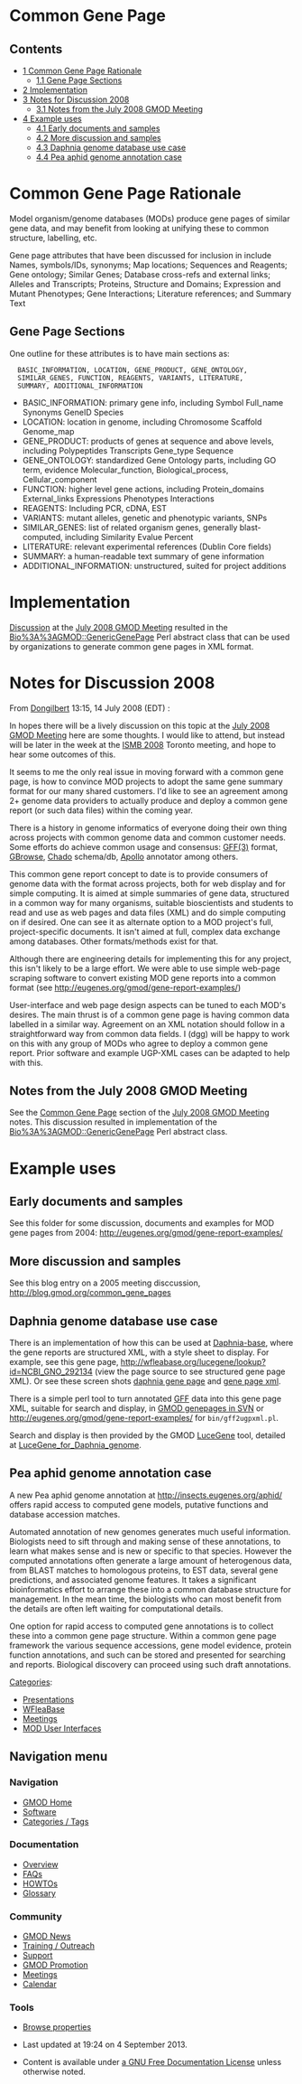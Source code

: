 



<span id="top"></span>




# <span dir="auto">Common Gene Page</span>










## Contents



- [<span class="tocnumber">1</span> <span class="toctext">Common Gene
  Page Rationale</span>](#Common_Gene_Page_Rationale)
  - [<span class="tocnumber">1.1</span> <span class="toctext">Gene Page
    Sections</span>](#Gene_Page_Sections)
- [<span class="tocnumber">2</span>
  <span class="toctext">Implementation</span>](#Implementation)
- [<span class="tocnumber">3</span> <span class="toctext">Notes for
  Discussion 2008</span>](#Notes_for_Discussion_2008)
  - [<span class="tocnumber">3.1</span> <span class="toctext">Notes from
    the July 2008 GMOD
    Meeting</span>](#Notes_from_the_July_2008_GMOD_Meeting)
- [<span class="tocnumber">4</span> <span class="toctext">Example
  uses</span>](#Example_uses)
  - [<span class="tocnumber">4.1</span> <span class="toctext">Early
    documents and samples</span>](#Early_documents_and_samples)
  - [<span class="tocnumber">4.2</span> <span class="toctext">More
    discussion and samples</span>](#More_discussion_and_samples)
  - [<span class="tocnumber">4.3</span> <span class="toctext">Daphnia
    genome database use case</span>](#Daphnia_genome_database_use_case)
  - [<span class="tocnumber">4.4</span> <span class="toctext">Pea aphid
    genome annotation case</span>](#Pea_aphid_genome_annotation_case)



# <span id="Common_Gene_Page_Rationale" class="mw-headline">Common Gene Page Rationale</span>

Model organism/genome databases (MODs) produce gene pages of similar
gene data, and may benefit from looking at unifying these to common
structure, labelling, etc.

Gene page attributes that have been discussed for inclusion in include
Names, symbols/IDs, synonyms; Map locations; Sequences and Reagents;
Gene ontology; Similar Genes; Database cross-refs and external links;
Alleles and Transcripts; Proteins, Structure and Domains; Expression and
Mutant Phenotypes; Gene Interactions; Literature references; and Summary
Text

## <span id="Gene_Page_Sections" class="mw-headline">Gene Page Sections</span>

One outline for these attributes is to have main sections as:

      BASIC_INFORMATION, LOCATION, GENE_PRODUCT, GENE_ONTOLOGY,
      SIMILAR_GENES, FUNCTION, REAGENTS, VARIANTS, LITERATURE,
      SUMMARY, ADDITIONAL_INFORMATION

- BASIC_INFORMATION: primary gene info, including Symbol Full_name
  Synonyms GeneID Species
- LOCATION: location in genome, including Chromosome Scaffold Genome_map
- GENE_PRODUCT: products of genes at sequence and above levels,
  including Polypeptides Transcripts Gene_type Sequence
- GENE_ONTOLOGY: standardized Gene Ontology parts, including GO term,
  evidence Molecular_function, Biological_process, Cellular_component
- FUNCTION: higher level gene actions, including Protein_domains
  External_links Expressions Phenotypes Interactions
- REAGENTS: Including PCR, cDNA, EST
- VARIANTS: mutant alleles, genetic and phenotypic variants, SNPs
- SIMILAR_GENES: list of related organism genes, generally
  blast-computed, including Similarity Evalue Percent
- LITERATURE: relevant experimental references (Dublin Core fields)
- SUMMARY: a human-readable text summary of gene information
- ADDITIONAL_INFORMATION: unstructured, suited for project additions

# <span id="Implementation" class="mw-headline">Implementation</span>

[Discussion](July_2008_GMOD_Meeting#Common_Gene_Page "July 2008 GMOD Meeting")
at the [July 2008 GMOD
Meeting](July_2008_GMOD_Meeting "July 2008 GMOD Meeting") resulted in
the
[Bio%3A%3AGMOD::GenericGenePage](Bio_GMOD_GenericGenePage "Bio GMOD GenericGenePage")
Perl abstract class that can be used by organizations to generate common
gene pages in XML format.

# <span id="Notes_for_Discussion_2008" class="mw-headline">Notes for Discussion 2008</span>

From [Dongilbert](User%3ADongilbert "User%3ADongilbert") 13:15, 14 July 2008
(EDT) :

In hopes there will be a lively discussion on this topic at the [July
2008 GMOD Meeting](July_2008_GMOD_Meeting "July 2008 GMOD Meeting") here
are some thoughts. I would like to attend, but instead will be later in
the week at the [ISMB 2008](ISMB_2008 "ISMB 2008") Toronto meeting, and
hope to hear some outcomes of this.

It seems to me the only real issue in moving forward with a common gene
page, is how to convince MOD projects to adopt the same gene summary
format for our many shared customers. I'd like to see an agreement among
2+ genome data providers to actually produce and deploy a common gene
report (or such data files) within the coming year.

There is a history in genome informatics of everyone doing their own
thing across projects with common genome data and common customer needs.
Some efforts do achieve common usage and consensus: [GFF(3)](GFF "GFF")
format, [GBrowse](GBrowse.1 "GBrowse"),
<a href="Chado" class="mw-redirect" title="Chado">Chado</a> schema/db,
[Apollo](Apollo.1 "Apollo") annotator among others.

This common gene report concept to date is to provide consumers of
genome data with the format across projects, both for web display and
for simple computing. It is aimed at simple summaries of gene data,
structured in a common way for many organisms, suitable bioscientists
and students to read and use as web pages and data files (XML) and do
simple computing on if desired. One can see it as alternate option to a
MOD project's full, project-specific documents. It isn't aimed at full,
complex data exchange among databases. Other formats/methods exist for
that.

Although there are engineering details for implementing this for any
project, this isn't likely to be a large effort. We were able to use
simple web-page scraping software to convert existing MOD gene reports
into a common format (see
<a href="http://eugenes.org/gmod/gene-report-examples/"
class="external free"
rel="nofollow">http://eugenes.org/gmod/gene-report-examples/</a>)

User-interface and web page design aspects can be tuned to each MOD's
desires. The main thrust is of a common gene page is having common data
labelled in a similar way. Agreement on an XML notation should follow in
a straightforward way from common data fields. I (dgg) will be happy to
work on this with any group of MODs who agree to deploy a common gene
report. Prior software and example UGP-XML cases can be adapted to help
with this.

## <span id="Notes_from_the_July_2008_GMOD_Meeting" class="mw-headline">Notes from the July 2008 GMOD Meeting</span>

See the [Common Gene
Page](July_2008_GMOD_Meeting#Common_Gene_Page "July 2008 GMOD Meeting")
section of the [July 2008 GMOD
Meeting](July_2008_GMOD_Meeting "July 2008 GMOD Meeting") notes. This
discussion resulted in implementation of the
[Bio%3A%3AGMOD::GenericGenePage](Bio_GMOD_GenericGenePage "Bio GMOD GenericGenePage")
Perl abstract class.

# <span id="Example_uses" class="mw-headline">Example uses</span>

## <span id="Early_documents_and_samples" class="mw-headline">Early documents and samples</span>

See this folder for some discussion, documents and examples for MOD gene
pages from 2004: <a href="http://eugenes.org/gmod/gene-report-examples/"
class="external free"
rel="nofollow">http://eugenes.org/gmod/gene-report-examples/</a>

## <span id="More_discussion_and_samples" class="mw-headline">More discussion and samples</span>

See this blog entry on a 2005 meeting disccussion,
<a href="http://blog.gmod.org/common_gene_pages" class="external free"
rel="nofollow">http://blog.gmod.org/common_gene_pages</a>

## <span id="Daphnia_genome_database_use_case" class="mw-headline">Daphnia genome database use case</span>

There is an implementation of how this can be used at
<a href="http://wfleabase.org/" class="external text"
rel="nofollow">Daphnia-base</a>, where the gene reports are structured
XML, with a style sheet to display. For example, see this gene page,
<a href="http://wfleabase.org/lucegene/lookup?id=NCBI_GNO_292134"
class="external free"
rel="nofollow">http://wfleabase.org/lucegene/lookup?id=NCBI_GNO_292134</a>
(view the page source to see structured gene page XML). Or see these
screen shots
<a href="https://raw.githubusercontent.com/GMOD/gmod.github.io/main/mediawiki/images/e/e3/Daphnia-genepage.png" class="internal"
title="Daphnia-genepage.png">daphnia gene page</a> and
<a href="https://raw.githubusercontent.com/GMOD/gmod.github.io/main/mediawiki/images/9/96/Daphnia-genepage-xml.png"
class="internal" title="Daphnia-genepage-xml.png">gene page xml</a>.

There is a simple perl tool to turn annotated [GFF](GFF "GFF") data into
this gene page XML, suitable for search and display, in
<a href="http://gmod.svn.sourceforge.net/viewvc/gmod/genepages"
class="external text" rel="nofollow">GMOD genepages in SVN</a> or
<a href="http://eugenes.org/gmod/gene-report-examples/"
class="external free"
rel="nofollow">http://eugenes.org/gmod/gene-report-examples/</a> for
`bin/gff2ugpxml.pl`.

Search and display is then provided by the GMOD
[LuceGene](LuceGene "LuceGene") tool, detailed at
[LuceGene_for_Daphnia_genome](LuceGene_for_Daphnia_genome "LuceGene for Daphnia genome").

## <span id="Pea_aphid_genome_annotation_case" class="mw-headline">Pea aphid genome annotation case</span>

A new Pea aphid genome annotation at
<a href="http://insects.eugenes.org/aphid/" class="external free"
rel="nofollow">http://insects.eugenes.org/aphid/</a> offers rapid access
to computed gene models, putative functions and database accession
matches.

Automated annotation of new genomes generates much useful information.
Biologists need to sift through and making sense of these annotations,
to learn what makes sense and is new or specific to that species.
However the computed annotations often generate a large amount of
heterogenous data, from BLAST matches to homologous proteins, to EST
data, several gene predictions, and associated genome features. It takes
a significant bioinformatics effort to arrange these into a common
database structure for management. In the mean time, the biologists who
can most benefit from the details are often left waiting for
computational details.

One option for rapid access to computed gene annotations is to collect
these into a common gene page structure. Within a common gene page
framework the various sequence accessions, gene model evidence, protein
function annotations, and such can be stored and presented for searching
and reports. Biological discovery can proceed using such draft
annotations.




[Categories](Special%3ACategories "Special%3ACategories"):

- [Presentations](Category%3APresentations "Category%3APresentations")
- [WFleaBase](Category%3AWFleaBase "Category%3AWFleaBase")
- [Meetings](Category%3AMeetings "Category%3AMeetings")
- [MOD User
  Interfaces](Category%3AMOD_User_Interfaces "Category%3AMOD User Interfaces")







## Navigation menu









### Navigation



- <span id="n-GMOD-Home">[GMOD Home](Main_Page)</span>
- <span id="n-Software">[Software](GMOD_Components)</span>
- <span id="n-Categories-.2F-Tags">[Categories /
  Tags](Categories)</span>




### Documentation



- <span id="n-Overview">[Overview](Overview)</span>
- <span id="n-FAQs">[FAQs](Category%3AFAQ)</span>
- <span id="n-HOWTOs">[HOWTOs](Category%3AHOWTO)</span>
- <span id="n-Glossary">[Glossary](Glossary)</span>




### Community



- <span id="n-GMOD-News">[GMOD News](GMOD_News)</span>
- <span id="n-Training-.2F-Outreach">[Training /
  Outreach](Training_and_Outreach)</span>
- <span id="n-Support">[Support](Support)</span>
- <span id="n-GMOD-Promotion">[GMOD Promotion](GMOD_Promotion)</span>
- <span id="n-Meetings">[Meetings](Meetings)</span>
- <span id="n-Calendar">[Calendar](Calendar)</span>




### Tools

- <span id="t-smwbrowselink"><a href="Special%253ABrowse/Common_Gene_Page" rel="smw-browse">Browse
  properties</a></span>



- <span id="footer-info-lastmod">Last updated at 19:24 on 4 September
  2013.</span>
<!-- - <span id="footer-info-viewcount">63,583 page views.</span> -->
- <span id="footer-info-copyright">Content is available under
  <a href="http://www.gnu.org/licenses/fdl-1.3.html" class="external"
  rel="nofollow">a GNU Free Documentation License</a> unless otherwise
  noted.</span>

<!-- -->



<!-- -->




